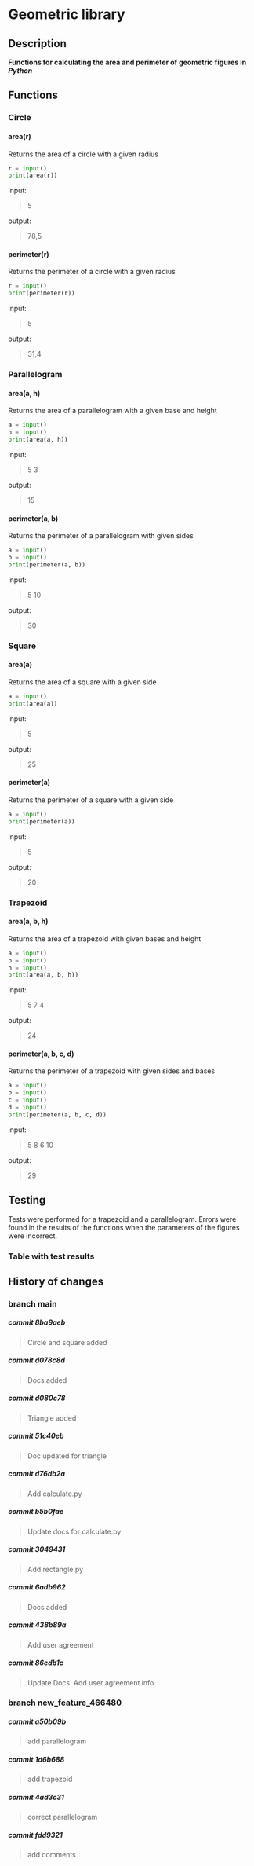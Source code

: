 # Geometric library
## Description
**Functions for calculating the area and perimeter of geometric figures in _Python_**
## Functions
### Circle
#### area(r)
Returns the area of a circle with a given radius  
```python
r = input()
print(area(r))
```
input:
> 5

output:
> 78,5

#### perimeter(r)
Returns the perimeter of a circle with a given radius  
```python
r = input()
print(perimeter(r))
```
input:
> 5

output:
> 31,4


### Parallelogram
#### area(a, h)
Returns the area of a parallelogram with a given base and height  
```python
a = input()
h = input()
print(area(a, h))
```
input:
> 5 3

output:
> 15

#### perimeter(a, b)
Returns the perimeter of a parallelogram with given sides  
```python
a = input()
b = input()
print(perimeter(a, b))
```
input:
> 5 10

output:
> 30


### Square
#### area(a)
Returns the area of a square with a given side  
```python
a = input()
print(area(a))
```
input:
> 5

output:
> 25

#### perimeter(a)
Returns the perimeter of a square with a given side  
```python
a = input()
print(perimeter(a))
```
input:
> 5

output:
> 20


### Trapezoid
#### area(a, b, h)
Returns the area of a trapezoid with given bases and height  
```python
a = input()
b = input()
h = input()
print(area(a, b, h))
```
input:
> 5 7 4

output:
> 24

#### perimeter(a, b, c, d)
Returns the perimeter of a trapezoid with given sides and bases  
```python
a = input()
b = input()
c = input()
d = input()
print(perimeter(a, b, c, d))
```
input:
> 5 8 6 10

output:
> 29

## Testing
Tests were performed for a trapezoid and a parallelogram. Errors were found in the results of the functions when the parameters of the figures were incorrect.
### Table with test results


## History of changes
### branch main
##### commit 8ba9aeb
> Circle and square added
##### commit d078c8d
> Docs added
##### commit d080c78
> Triangle added
##### commit 51c40eb
> Doc updated for triangle
##### commit d76db2a
> Add calculate.py
##### commit b5b0fae
> Update docs for calculate.py
##### commit 3049431
> Add rectangle.py
##### commit 6adb962
> Docs added
##### commit 438b89a
> Add user agreement
##### commit 86edb1c
> Update Docs. Add user agreement info
### branch new_feature_466480
##### commit a50b09b
> add parallelogram
##### commit 1d6b688
> add trapezoid
##### commit 4ad3c31
> correct parallelogram
##### commit fdd9321
> add comments
